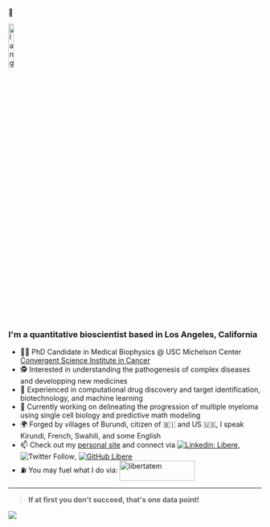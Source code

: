 :wave:
<p align="left"><img width=15%" src="https://github.com/alansmathew/alansmathew/raw/master/lang.gif" alt="lang image here" /></p>
  
<!---![Header image](https://raw.githubusercontent.com/jayrajroshan/jayrajroshan/master/Assets/myHeader.jpg)--->

### I'm a quantitative bioscientist based in Los Angeles, California 

- 👨‍🔬 PhD Candidate in Medical Biophysics @ USC Michelson Center [Convergent Science Institute in Cancer](https://kuhn.usc.edu/)
- 🕵️ Interested in understanding the pathogenesis of complex diseases and developping new medicines
- 📖 Experienced in computational drug discovery and target identification, biotechnology, and machine learning
- 🔭 Currently working on delineating the progression of multiple myeloma using single cell biology and predictive math modeling
- 🌍 Forged by villages of Burundi, citizen of :burundi: and US :us:, I speak Kirundi, French, Swahili, and some English
- 📫 Check out my [personal site](https://liberendacayisaba.com/) and connect via [![Linkedin: Libere](https://img.shields.io/badge/-LibereNdacayisaba-blue?style=flat-square&logo=Linkedin&logoColor=white&link=https://www.linkedin.com/in/ndacayisaba/)](https://www.linkedin.com/in/ndacayisaba/), ![Twitter Follow](https://img.shields.io/twitter/follow/libertatemN?style=social), [![GitHub Libere](https://img.shields.io/github/followers/libertatem?label=follow&style=social)](https://github.com/libertatem)
 - ⛽ You may fuel what I do via:
 <a href="https://www.buymeacoffee.com/libertatem"> <img align="center" src="https://cdn.buymeacoffee.com/buttons/v2/default-orange.png" height="40" width="150" alt="libertatem" /></a>
  
---
  > **If at first you don't succeed, that's one data point!** 
<a href="">
  <img align="centre" src="https://github-readme-stats.vercel.app/api?username=libertatem&count_private=true&include_all_commits=true&show_icons=true&title_color=990000&text_color=faf7f7&icon_color=990000&bg_color=FFC72C" />
<a />
  
<!--
![Top Langs](https://github-readme-stats.vercel.app/api/top-langs/?username=libertatem&layout=compact&title_color=007bff&text_color=e7e7e7&icon_color=007bff&bg_color=171c28)
  
  ## <h3 align="left">Some GitHub Stats</h3>
  <a href="hhttps://github.com/libertatem?tab=followers">
    <img src="https://img.shields.io/github/followers/libertatem?tab=followers?label=blue&logo=github&style=for-the-badge" alt="GitHub badge" />
  </a>
 
**libertatem/libertatem** is a ✨ _special_ ✨ repository because its `README.md` (this file) appears on your GitHub profile.
Here are some ideas to get you started:
- 🔭 I’m currently working on ...
- 🌱 I’m currently learning ...
- 👯 I’m looking to collaborate on ...
- 🤔 I’m looking for help with ...
- 💬 Ask me about ...
- 📫 How to reach me: ...
- 😄 Pronouns: ...
- ⚡ Fun fact: ...
-->
